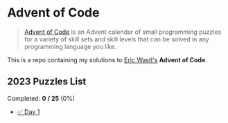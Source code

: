 # Advent of Code

> [Advent of Code](https://adventofcode.com/) is an Advent calendar of small
> programming puzzles for a variety of skill sets and skill levels that can be solved
> in any programming language you like.

This is a repo containing my solutions to [Eric Wastl's](http://was.tl/) **Advent of Code**.

## 2023 Puzzles List

Completed: **0 / 25** (0%)
*  [✅ Day 1](2023/1/)
